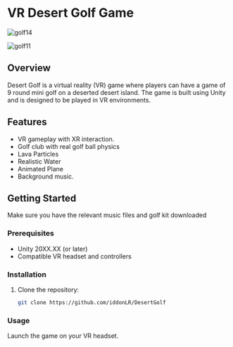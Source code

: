 # VR Desert Golf Game

![golf14](https://github.com/iddonLR/DesertGolf/assets/147525400/ceb0af69-6327-4613-b0bb-9163dec2427c)

![golf11](https://github.com/iddonLR/DesertGolf/assets/147525400/c81b0aeb-850a-4c55-82a2-2760c4d0ebda)



## Overview

Desert Golf is a virtual reality (VR) game where players can have a game of 9 round mini golf on a deserted desert island. The game is built using Unity and is designed to be played in VR environments.


## Features

- VR gameplay with XR interaction.
- Golf club with real golf ball physics
- Lava Particles
- Realistic Water
- Animated Plane
- Background music.

## Getting Started

Make sure you have the relevant music files and golf kit downloaded

### Prerequisites

- Unity 20XX.XX (or later)
- Compatible VR headset and controllers

### Installation

1. Clone the repository:

   ```bash
   git clone https://github.com/iddonLR/DesertGolf


### Usage
Launch the game on your VR headset.
